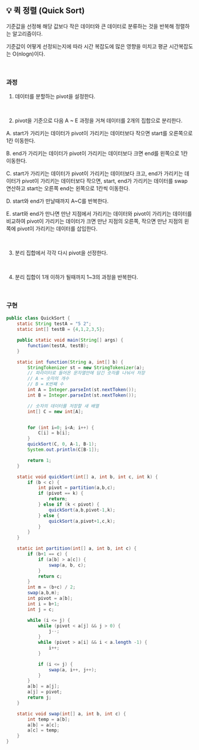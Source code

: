 ## **💡 퀵 정렬 (Quick Sort)**

기준값을 선정해 해당 값보다 작은 데이터와 큰 데이터로 분류하는 것을 반복해 정렬하는 알고리즘이다.

기준값이 어떻게 선정되는지에 따라 시간 복잡도에 많은 영향을 미치고 평균 시간복잡도는 O(nlogn)이다.

<br>

### **과정**

1. 데이터를 분할하는 pivot을 설정한다.

<br>

2. pivot을 기준으로 다음 A ~ E 과정을 거쳐 데이터를 2개의 집합으로 분리한다.


  A. start가 가리키는 데이터가 pivot이 가리키는 데이터보다 작으면 start를 오른쪽으로 1칸 이동한다.

  B. end가 가리키는 데이터가 pivot이 가리키는 데이터보다 크면 end를 왼쪽으로 1칸 이동한다.

  C. start가 가리키는 데이터가 pivot이 가리키는 데이터보다 크고, 
    end가 가리키는 데이터가 pivot이 가리키는 데이터보다 작으면,
    start, end가 가리키는 데이터를 swap 연산하고 start는 오른쪽 end는 왼쪽으로 1칸씩 이동한다.

  D. start와 end가 만날때까지 A~C를 반복한다.

  E. start와 end가 만나면 만난 지점에서 가리키는 데이터와 pivot이 가리키는 데이터를 비교하여
    pivot이 가리키는 데이터가 크면 만난 지점의 오른쪽, 작으면 만난 지점의 왼쪽에
    pivot이 가리키는 데이터를 삽입한다.

<br>

3. 분리 집합에서 각각 다시 pivot을 선정한다.

<br>

4. 분리 집합이 1개 이하가 될때까지 1~3의 과정을 반복한다.

<br>

### **구현**

```java
public class QuickSort {
    static String testA = "5 2";
    static int[] testB = {4,1,2,3,5};

    public static void main(String[] args) {
        function(testA, testB);
    }

    static int function(String a, int[] b) {
        StringTokenizer st = new StringTokenizer(a);
        // 파라미터로 들어온 문자열안에 담긴 숫자를 나눠서 저장
        // A = 숫자의 개수
        // B = K번째 수
        int A = Integer.parseInt(st.nextToken());
        int B = Integer.parseInt(st.nextToken());

        // 숫자의 데이터를 저장할 새 배열
        int[] C = new int[A];


        for (int i=0; i<A; i++) {
            C[i] = b[i];
        }
        quickSort(C, 0, A-1, B-1);
        System.out.println(C[B-1]);

        return 1;
    }

    static void quickSort(int[] a, int b, int c, int k) {
        if (b < c) {
            int pivot = partition(a,b,c);
            if (pivot == k) {
                return;
            } else if (k < pivot) {
                quickSort(a,b,pivot-1,k);
            } else {
                quickSort(a,pivot+1,c,k);
            }
        }
    }

    static int partition(int[] a, int b, int c) {
        if (b+1 == c) {
            if (a[b] > a[c]) {
                swap(a, b, c);
            }
            return c;
        }
        int m = (b+c) / 2;
        swap(a,b,m);
        int pivot = a[b];
        int i = b+1;
        int j = c;

        while (i <= j) {
            while (pivot < a[j] && j > 0) {
                j--;
            }
            while (pivot > a[i] && i < a.length -1) {
                i++;
            }

            if (i <= j) {
                swap(a, i++, j++);
            }
        }
        a[b] = a[j];
        a[j] = pivot;
        return j;
    }

    static void swap(int[] a, int b, int c) {
        int temp = a[b];
        a[b] = a[c];
        a[c] = temp;
    }
}
```
